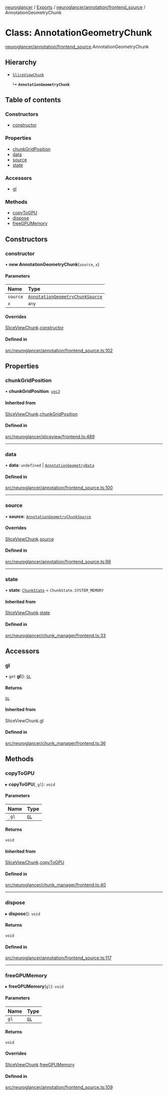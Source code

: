 [neuroglancer](../README.md) / [Exports](../modules.md) / [neuroglancer/annotation/frontend\_source](../modules/neuroglancer_annotation_frontend_source.md) / AnnotationGeometryChunk

# Class: AnnotationGeometryChunk

[neuroglancer/annotation/frontend_source](../modules/neuroglancer_annotation_frontend_source.md).AnnotationGeometryChunk

## Hierarchy

- [`SliceViewChunk`](neuroglancer_sliceview_frontend.SliceViewChunk.md)

  ↳ **`AnnotationGeometryChunk`**

## Table of contents

### Constructors

- [constructor](neuroglancer_annotation_frontend_source.AnnotationGeometryChunk.md#constructor)

### Properties

- [chunkGridPosition](neuroglancer_annotation_frontend_source.AnnotationGeometryChunk.md#chunkgridposition)
- [data](neuroglancer_annotation_frontend_source.AnnotationGeometryChunk.md#data)
- [source](neuroglancer_annotation_frontend_source.AnnotationGeometryChunk.md#source)
- [state](neuroglancer_annotation_frontend_source.AnnotationGeometryChunk.md#state)

### Accessors

- [gl](neuroglancer_annotation_frontend_source.AnnotationGeometryChunk.md#gl)

### Methods

- [copyToGPU](neuroglancer_annotation_frontend_source.AnnotationGeometryChunk.md#copytogpu)
- [dispose](neuroglancer_annotation_frontend_source.AnnotationGeometryChunk.md#dispose)
- [freeGPUMemory](neuroglancer_annotation_frontend_source.AnnotationGeometryChunk.md#freegpumemory)

## Constructors

### constructor

• **new AnnotationGeometryChunk**(`source`, `x`)

#### Parameters

| Name | Type |
| :------ | :------ |
| `source` | [`AnnotationGeometryChunkSource`](neuroglancer_annotation_frontend_source.AnnotationGeometryChunkSource.md) |
| `x` | `any` |

#### Overrides

[SliceViewChunk](neuroglancer_sliceview_frontend.SliceViewChunk.md).[constructor](neuroglancer_sliceview_frontend.SliceViewChunk.md#constructor)

#### Defined in

[src/neuroglancer/annotation/frontend_source.ts:102](https://github.com/ActiveBrainAtlas2/neuroglancer/blob/034b457d/src/neuroglancer/annotation/frontend_source.ts#L102)

## Properties

### chunkGridPosition

• **chunkGridPosition**: [`vec3`](neuroglancer_util_geom.vec3.md)

#### Inherited from

[SliceViewChunk](neuroglancer_sliceview_frontend.SliceViewChunk.md).[chunkGridPosition](neuroglancer_sliceview_frontend.SliceViewChunk.md#chunkgridposition)

#### Defined in

[src/neuroglancer/sliceview/frontend.ts:489](https://github.com/ActiveBrainAtlas2/neuroglancer/blob/034b457d/src/neuroglancer/sliceview/frontend.ts#L489)

___

### data

• **data**: `undefined` \| [`AnnotationGeometryData`](neuroglancer_annotation_frontend_source.AnnotationGeometryData.md)

#### Defined in

[src/neuroglancer/annotation/frontend_source.ts:100](https://github.com/ActiveBrainAtlas2/neuroglancer/blob/034b457d/src/neuroglancer/annotation/frontend_source.ts#L100)

___

### source

• **source**: [`AnnotationGeometryChunkSource`](neuroglancer_annotation_frontend_source.AnnotationGeometryChunkSource.md)

#### Overrides

[SliceViewChunk](neuroglancer_sliceview_frontend.SliceViewChunk.md).[source](neuroglancer_sliceview_frontend.SliceViewChunk.md#source)

#### Defined in

[src/neuroglancer/annotation/frontend_source.ts:98](https://github.com/ActiveBrainAtlas2/neuroglancer/blob/034b457d/src/neuroglancer/annotation/frontend_source.ts#L98)

___

### state

• **state**: [`ChunkState`](../enums/neuroglancer_chunk_manager_base.ChunkState.md) = `ChunkState.SYSTEM_MEMORY`

#### Inherited from

[SliceViewChunk](neuroglancer_sliceview_frontend.SliceViewChunk.md).[state](neuroglancer_sliceview_frontend.SliceViewChunk.md#state)

#### Defined in

[src/neuroglancer/chunk_manager/frontend.ts:33](https://github.com/ActiveBrainAtlas2/neuroglancer/blob/034b457d/src/neuroglancer/chunk_manager/frontend.ts#L33)

## Accessors

### gl

• `get` **gl**(): [`GL`](../interfaces/neuroglancer_webgl_context.GL.md)

#### Returns

[`GL`](../interfaces/neuroglancer_webgl_context.GL.md)

#### Inherited from

SliceViewChunk.gl

#### Defined in

[src/neuroglancer/chunk_manager/frontend.ts:36](https://github.com/ActiveBrainAtlas2/neuroglancer/blob/034b457d/src/neuroglancer/chunk_manager/frontend.ts#L36)

## Methods

### copyToGPU

▸ **copyToGPU**(`_gl`): `void`

#### Parameters

| Name | Type |
| :------ | :------ |
| `_gl` | [`GL`](../interfaces/neuroglancer_webgl_context.GL.md) |

#### Returns

`void`

#### Inherited from

[SliceViewChunk](neuroglancer_sliceview_frontend.SliceViewChunk.md).[copyToGPU](neuroglancer_sliceview_frontend.SliceViewChunk.md#copytogpu)

#### Defined in

[src/neuroglancer/chunk_manager/frontend.ts:40](https://github.com/ActiveBrainAtlas2/neuroglancer/blob/034b457d/src/neuroglancer/chunk_manager/frontend.ts#L40)

___

### dispose

▸ **dispose**(): `void`

#### Returns

`void`

#### Defined in

[src/neuroglancer/annotation/frontend_source.ts:117](https://github.com/ActiveBrainAtlas2/neuroglancer/blob/034b457d/src/neuroglancer/annotation/frontend_source.ts#L117)

___

### freeGPUMemory

▸ **freeGPUMemory**(`gl`): `void`

#### Parameters

| Name | Type |
| :------ | :------ |
| `gl` | [`GL`](../interfaces/neuroglancer_webgl_context.GL.md) |

#### Returns

`void`

#### Overrides

[SliceViewChunk](neuroglancer_sliceview_frontend.SliceViewChunk.md).[freeGPUMemory](neuroglancer_sliceview_frontend.SliceViewChunk.md#freegpumemory)

#### Defined in

[src/neuroglancer/annotation/frontend_source.ts:109](https://github.com/ActiveBrainAtlas2/neuroglancer/blob/034b457d/src/neuroglancer/annotation/frontend_source.ts#L109)
